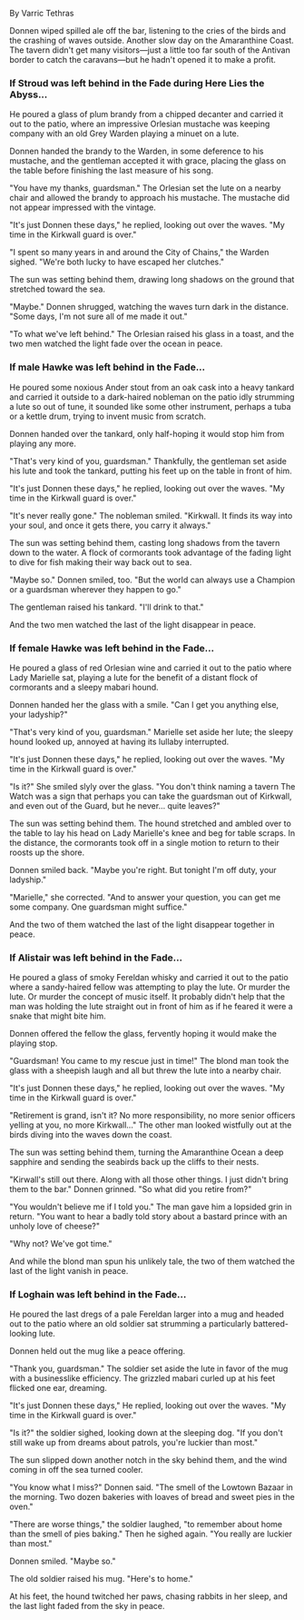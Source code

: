 By Varric Tethras

Donnen wiped spilled ale off the bar, listening to the cries of the birds and the crashing of waves outside. Another slow day on the Amaranthine Coast. The tavern didn't get many visitors—just a little too far south of the Antivan border to catch the caravans—but he hadn't opened it to make a profit.
<division>

<h3> If Stroud was left behind in the Fade during Here Lies the Abyss... </h3>
He poured a glass of plum brandy from a chipped decanter and carried it out to the patio, where an impressive Orlesian mustache was keeping company with an old Grey Warden playing a minuet on a lute.

Donnen handed the brandy to the Warden, in some deference to his mustache, and the gentleman accepted it with grace, placing the glass on the table before finishing the last measure of his song.

"You have my thanks, guardsman." The Orlesian set the lute on a nearby chair and allowed the brandy to approach his mustache. The mustache did not appear impressed with the vintage.

"It's just Donnen these days," he replied, looking out over the waves. "My time in the Kirkwall guard is over."

"I spent so many years in and around the City of Chains," the Warden sighed. "We're both lucky to have escaped her clutches."

The sun was setting behind them, drawing long shadows on the ground that stretched toward the sea.

"Maybe." Donnen shrugged, watching the waves turn dark in the distance. "Some days, I'm not sure all of me made it out."

"To what we've left behind." The Orlesian raised his glass in a toast, and the two men watched the light fade over the ocean in peace.
<division>

<h3> If male Hawke was left behind in the Fade... </h3>

He poured some noxious Ander stout from an oak cask into a heavy tankard and carried it outside to a dark-haired nobleman on the patio idly strumming a lute so out of tune, it sounded like some other instrument, perhaps a tuba or a kettle drum, trying to invent music from scratch.

Donnen handed over the tankard, only half-hoping it would stop him from playing any more.

"That's very kind of you, guardsman." Thankfully, the gentleman set aside his lute and took the tankard, putting his feet up on the table in front of him.

"It's just Donnen these days," he replied, looking out over the waves. "My time in the Kirkwall guard is over."

"It's never really gone." The nobleman smiled. "Kirkwall. It finds its way into your soul, and once it gets there, you carry it always."

The sun was setting behind them, casting long shadows from the tavern down to the water. A flock of cormorants took advantage of the fading light to dive for fish making their way back out to sea.

"Maybe so." Donnen smiled, too. "But the world can always use a Champion or a guardsman wherever they happen to go."

The gentleman raised his tankard. "I'll drink to that."

And the two men watched the last of the light disappear in peace.
<division>

<h3> If female Hawke was left behind in the Fade... </h3>

He poured a glass of red Orlesian wine and carried it out to the patio where Lady Marielle sat, playing a lute for the benefit of a distant flock of cormorants and a sleepy mabari hound.

Donnen handed her the glass with a smile. "Can I get you anything else, your ladyship?"

"That's very kind of you, guardsman." Marielle set aside her lute; the sleepy hound looked up, annoyed at having its lullaby interrupted.

"It's just Donnen these days," he replied, looking out over the waves. "My time in the Kirkwall guard is over."

"Is it?" She smiled slyly over the glass. "You don't think naming a tavern The Watch was a sign that perhaps you can take the guardsman out of Kirkwall, and even out of the Guard, but he never... quite leaves?"

The sun was setting behind them. The hound stretched and ambled over to the table to lay his head on Lady Marielle's knee and beg for table scraps. In the distance, the cormorants took off in a single motion to return to their roosts up the shore.

Donnen smiled back. "Maybe you're right. But tonight I'm off duty, your ladyship."

"Marielle," she corrected. "And to answer your question, you can get me some company. One guardsman might suffice."

And the two of them watched the last of the light disappear together in peace.
<division>

<h3> If Alistair was left behind in the Fade... </h3>

He poured a glass of smoky Fereldan whisky and carried it out to the patio where a sandy-haired fellow was attempting to play the lute. Or murder the lute. Or murder the concept of music itself. It probably didn't help that the man was holding the lute straight out in front of him as if he feared it were a snake that might bite him.

Donnen offered the fellow the glass, fervently hoping it would make the playing stop.

"Guardsman! You came to my rescue just in time!" The blond man took the glass with a sheepish laugh and all but threw the lute into a nearby chair.

"It's just Donnen these days," he replied, looking out over the waves. "My time in the Kirkwall guard is over."

"Retirement is grand, isn't it? No more responsibility, no more senior officers yelling at you, no more Kirkwall..." The other man looked wistfully out at the birds diving into the waves down the coast.

The sun was setting behind them, turning the Amaranthine Ocean a deep sapphire and sending the seabirds back up the cliffs to their nests.

"Kirwall's still out there. Along with all those other things. I just didn't bring them to the bar." Donnen grinned. "So what did you retire from?"

"You wouldn't believe me if I told you." The man gave him a lopsided grin in return. "You want to hear a badly told story about a bastard prince with an unholy love of cheese?"

"Why not? We've got time."

And while the blond man spun his unlikely tale, the two of them watched the last of the light vanish in peace.
<division>

<h3> If Loghain was left behind in the Fade... </h3>

He poured the last dregs of a pale Fereldan larger into a mug and headed out to the patio where an old soldier sat strumming a particularly battered-looking lute.

Donnen held out the mug like a peace offering.

"Thank you, guardsman." The soldier set aside the lute in favor of the mug with a businesslike efficiency. The grizzled mabari curled up at his feet flicked one ear, dreaming.

"It's just Donnen these days," He replied, looking out over the waves. "My time in the Kirkwall guard is over."

"Is it?" the soldier sighed, looking down at the sleeping dog. "If you don't still wake up from dreams about patrols, you're luckier than most."

The sun slipped down another notch in the sky behind them, and the wind coming in off the sea turned cooler.

"You know what I miss?" Donnen said. "The smell of the Lowtown Bazaar in the morning. Two dozen bakeries with loaves of bread and sweet pies in the oven."

"There are worse things," the soldier laughed, "to remember about home than the smell of pies baking." Then he sighed again. "You really are luckier than most."

Donnen smiled. "Maybe so."

The old soldier raised his mug. "Here's to home."

At his feet, the hound twitched her paws, chasing rabbits in her sleep, and the last light faded from the sky in peace.
